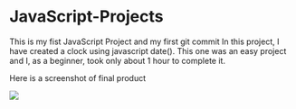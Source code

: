 # JavaScript-Projects

<p>This is my fist JavaScript Project and my first git commit
In this project, I have created a clock using javascript date().
This one was an easy project and I, as a beginner, took only about 1 hour to complete it.</p>

<p> Here is a screenshot of final product</p>
<img src="https://user-images.githubusercontent.com/66470221/98107659-d3bf0f00-1ec0-11eb-9962-811569cc96a6.png">
